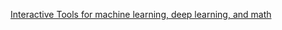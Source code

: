 [Interactive Tools for machine learning, deep learning, and math](https://github.com/Machine-Learning-Tokyo/Interactive_Tools)
